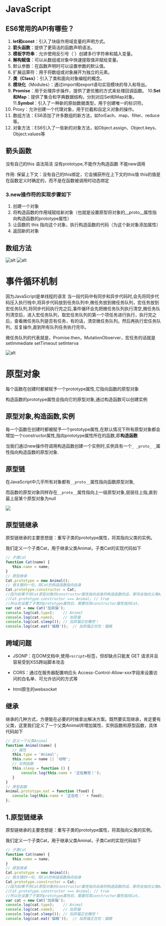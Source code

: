 # JavaScript

## ES6常用的API有哪些？

1. **let和const**：引入了块级作用域变量的声明方式。
2. **箭头函数**：提供了更简洁的函数声明语法。
3. **模板字符串**：允许使用反引号（`）创建多行字符串和插入变量。
4. **解构赋值**：可以从数组或对象中快速提取值并赋给变量。
5. 默认参数：在函数声明时可以设置参数的默认值。
6. 扩展运算符：用于将数组或对象展开为独立的元素。
7. **类（Class）**：引入了类和面向对象编程的概念。
8. **模块化**（Modules）：通过import和export语句实现模块的导入和导出。
9. **Promise**：用于处理异步操作，提供了更优雅的方式来处理回调函数。
10.**Set和Map**：提供了集合和字典数据结构，分别对应Set和Map对象。
11.**Symbol**：引入了一种新的原始数据类型，用于创建唯一的标识符。
12. Proxy：允许创建一个代理对象，用于拦截和自定义对象的操作。
13. 数组方法：ES6添加了许多数组的新方法，如forEach、map、filter、reduce等。
14. 对象方法：ES6引入了一些新的对象方法，如Object.assign、Object.keys、
Object.values等

## 箭头函数

没有自己的this
语法简洁
没有prototype,不能作为构造函数 不能new调用

作用:
保留上下文：没有自己的this绑定，它会捕获所在上下文的this值
this的值是在函数定义时确定的，而不是在函数被调用时动态绑定


### 3.new操作符的实现步骤如下

1. 创建一个对象
2. 将构造函数的作用域赋给新对象（也就是设置原型将对象的__proto__属性指向构造函数的prototype属性）
3. 让函数的 this 指向这个对象，执行构造函数的代码（为这个新对象添加属性）
4. 返回新的对象

## 数组方法

![alt](https://cdn.staticaly.com/gh/845415120/picx-images-hosting@master/20230719/cbd88a83616795e43091300213c15b4.4zj6z9d2ucc0.webp)
![alt](https://cdn.staticaly.com/gh/845415120/picx-images-hosting@master/20230719/8a976e52c6b42546d482548293258ef.18mcwhmamzeo.webp)



# 事件循环机制

因为JavaScript是单线程的语言
当一段代码中有同步和异步代码时,会先将同步代码压入执行栈中,将异步代码放到任务队列中,微任务放到微任务队列，宏任务放到宏任务队列,将同步代码执行完之后,事件循环会先把微任务队列执行清空,微任务队列清空后，进入宏任务队列，取宏任务队列的第一个项任务进行执行，执行完之后，查看微任务队列是否有任务，有的话，清空微任务队列。然后再执行宏任务队列，反复操作,直到所有队列任务执行完毕。

微任务队列的代表就是，Promise.then，MutationObserver，宏任务的话就是
setImmediate setTimeout setInterva

![alt](https://cdn.staticaly.com/gh/845415120/picx-images-hosting@master/20230725/1672381958585-bbb9aa05-0cec-478b-b819-b0c722b90fac.8jf5yhyzzo4.webp)

# 原型对象

每个函数在创建时都被赋予一个prototype属性,它指向函数的原型对象

构造函数的prototype属性会指向它的原型对象,通过构造函数可以创建实例

## 原型对象,构造函数,实例

每一个函数在创建时都被赋予一个prototype属性,在默认情况下所有原型对象都会增加一个constructor属性,指向prototype属性所在的函数,即**构造函数**

当我们通过new操作符调用构造函数创建一个实例时,实例具有一个`_ _proto_ _`属性指向构造函数的原型对象.

## 原型链

在JavaScript中几乎所有对象都有``__proto__``属性指向函数原型对象,

而函数的原型对象同样存在``__proto__``属性指向上一级原型对象,层层往上指,直到最上层某个原型对象为null

![](https://cdn.staticaly.com/gh/845415120/picx-images-hosting@master/20230707/image.1l03s01gwu2o.webp)

## 原型链继承

原型链继承的主要思想是：重写子类的prototype属性，将其指向父类的实例。

我们定义一个子类Cat，用于继承父类Animal，子类Cat的实现代码如下

```jsx
// 子类Cat
function Cat(name) {
   this.name = name;
}
// 原型继承
Cat.prototype = new Animal();
// 很关键的一句，将Cat的构造函数指向自身
Cat.prototype.constructor = Cat;
//因为如果不将Cat原型对象的constructor属性指向自身的构造函数的话，那将会指向父类Animal的构造函数。
//Cat.prototype.constructor === Animal; // true
//所以在设置了子类的prototype属性后，需要将其constructor属性指向Cat。
var cat = new Cat('加菲猫');
console.log(cat.type);    // Animal
console.log(cat.name);    // 加菲猫
console.log(cat.sleep()); // 加菲猫正在睡觉！
console.log(cat.eat('猫粮'));  // 加菲猫正在吃：猫粮
```

## 跨域问题

- JSONP：在DOM文档中,使用`<script>`标签，但却缺点只能发 GET 请求并且容易受到XSS跨站脚本攻击

- CORS：通过在服务器配置响应头
Access-Control-Allow-xxx字段来设置访问的白名单、可允许访问的方式等

- html原生的websocket

## 继承

继承的几种方式，方便能在必要的时候拿出解决方案。既然要实现继承，肯定要有父类，这里我们定义了一个父类Animal并增加属性、实例函数和原型函数，具体代码如下

```jsx
// 定义一个父类Animal
function Animal(name) {
   // 属性
   this.type = 'Animal';
   this.name = name || '动物';
   // 实例函数
   this.sleep = function () {
       console.log(this.name + '正在睡觉！');
   }
}
// 原型函数
Animal.prototype.eat = function (food) {
   console.log(this.name + '正在吃：' + food);
};
```

## 1.原型链继承

原型链继承的主要思想是：重写子类的prototype属性，将其指向父类的实例。

我们定义一个子类Cat，用于继承父类Animal，子类Cat的实现代码如下

```jsx
// 子类Cat
function Cat(name) {
   this.name = name;
}
// 原型继承
Cat.prototype = new Animal();
// 很关键的一句，将Cat的构造函数指向自身
Cat.prototype.constructor = Cat;
//因为如果不将Cat原型对象的constructor属性指向自身的构造函数的话，那将会指向父类Animal的构造函数。
//Cat.prototype.constructor === Animal; // true
//所以在设置了子类的prototype属性后，需要将其constructor属性指向Cat。
var cat = new Cat('加菲猫');
console.log(cat.type);    // Animal
console.log(cat.name);    // 加菲猫
console.log(cat.sleep()); // 加菲猫正在睡觉！
console.log(cat.eat('猫粮'));  // 加菲猫正在吃：猫粮
```
